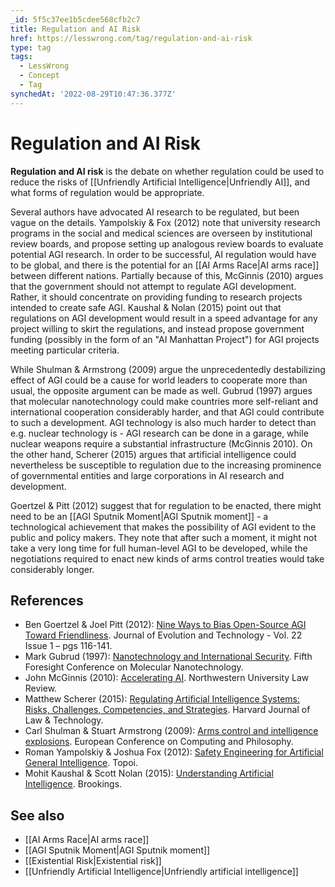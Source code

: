 ```yaml
---
_id: 5f5c37ee1b5cdee568cfb2c7
title: Regulation and AI Risk
href: https://lesswrong.com/tag/regulation-and-ai-risk
type: tag
tags:
  - LessWrong
  - Concept
  - Tag
synchedAt: '2022-08-29T10:47:36.377Z'
---
```

# Regulation and AI Risk

**Regulation and AI risk** is the debate on whether regulation could be used to reduce the risks of [[Unfriendly Artificial Intelligence|Unfriendly AI]], and what forms of regulation would be appropriate.

Several authors have advocated AI research to be regulated, but been vague on the details. Yampolskiy & Fox (2012) note that university research programs in the social and medical sciences are overseen by institutional review boards, and propose setting up analogous review boards to evaluate potential AGI research. In order to be successful, AI regulation would have to be global, and there is the potential for an [[AI Arms Race|AI arms race]] between different nations. Partially because of this, McGinnis (2010) argues that the government should not attempt to regulate AGI development. Rather, it should concentrate on providing funding to research projects intended to create safe AGI. Kaushal & Nolan (2015) point out that regulations on AGI development would result in a speed advantage for any project willing to skirt the regulations, and instead propose government funding (possibly in the form of an "AI Manhattan Project") for AGI projects meeting particular criteria.

While Shulman & Armstrong (2009) argue the unprecedentedly destabilizing effect of AGI could be a cause for world leaders to cooperate more than usual, the opposite argument can be made as well. Gubrud (1997) argues that molecular nanotechnology could make countries more self-reliant and international cooperation considerably harder, and that AGI could contribute to such a development. AGI technology is also much harder to detect than e.g. nuclear technology is - AGI research can be done in a garage, while nuclear weapons require a substantial infrastructure (McGinnis 2010). On the other hand, Scherer (2015) argues that artificial intelligence could nevertheless be susceptible to regulation due to the increasing prominence of governmental entities and large corporations in AI research and development.

Goertzel & Pitt (2012) suggest that for regulation to be enacted, there might need to be an [[AGI Sputnik Moment|AGI Sputnik moment]] \- a technological achievement that makes the possibility of AGI evident to the public and policy makers. They note that after such a moment, it might not take a very long time for full human-level AGI to be developed, while the negotiations required to enact new kinds of arms control treaties would take considerably longer.

References
----------

*   Ben Goertzel & Joel Pitt (2012): [Nine Ways to Bias Open-Source AGI Toward Friendliness](http://jetpress.org/v22/goertzel-pitt.htm). Journal of Evolution and Technology - Vol. 22 Issue 1 – pgs 116-141.
*   Mark Gubrud (1997): [Nanotechnology and International Security](http://www.foresight.org/Conferences/MNT05/Papers/Gubrud/). Fifth Foresight Conference on Molecular Nanotechnology.
*   John McGinnis (2010): [Accelerating AI](http://papers.ssrn.com/sol3/papers.cfm?abstract_id=1593851). Northwestern University Law Review.
*   Matthew Scherer (2015): [Regulating Artificial Intelligence Systems: Risks, Challenges, Competencies, and Strategies](http://papers.ssrn.com/abstract=2609777). Harvard Journal of Law & Technology.
*   Carl Shulman & Stuart Armstrong (2009): [Arms control and intelligence explosions](http://intelligence.org/files/ArmsControl.pdf). European Conference on Computing and Philosophy.
*   Roman Yampolskiy & Joshua Fox (2012): [Safety Engineering for Artificial General Intelligence](http://intelligence.org/files/SafetyEngineering.pdf). Topoi.
*   Mohit Kaushal & Scott Nolan (2015): [Understanding Artificial Intelligence](http://www.brookings.edu/blogs/techtank/posts/2015/04/14-understanding-artificial-intelligence). Brookings.

See also
--------

*   [[AI Arms Race|AI arms race]]
*   [[AGI Sputnik Moment|AGI Sputnik moment]]
*   [[Existential Risk|Existential risk]]
*   [[Unfriendly Artificial Intelligence|Unfriendly artificial intelligence]]